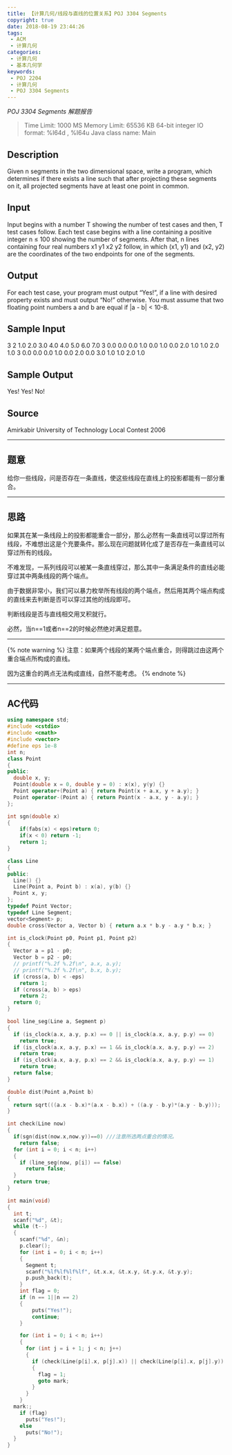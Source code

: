 ```yaml
---
title: 【计算几何/线段与直线的位置关系】POJ 3304 Segments
copyright: true
date: 2018-08-19 23:44:26
tags:
 - ACM
 - 计算几何
categories:
 - 计算几何
 - 基本几何学
keywords:
 - POJ 2204
 - 计算几何
 - POJ 3304 Segments
---
```

*POJ 3304 Segments 解题报告*
<!-- more -->
> Time Limit: 1000 MS Memory Limit: 65536 KB
> 64-bit integer IO format: %I64d , %I64u Java class name: Main

## Description
Given n segments in the two dimensional space, write a program, which determines if there exists a line such that after projecting these segments on it, all projected segments have at least one point in common.

## Input
Input begins with a number T showing the number of test cases and then, T test cases follow. Each test case begins with a line containing a positive integer n ≤ 100 showing the number of segments. After that, n lines containing four real numbers x1 y1 x2 y2 follow, in which (x1, y1) and (x2, y2) are the coordinates of the two endpoints for one of the segments.

## Output
For each test case, your program must output “Yes!”, if a line with desired property exists and must output “No!” otherwise. You must assume that two floating point numbers a and b are equal if |a - b| < 10-8.

## Sample Input
3
2
1.0 2.0 3.0 4.0
4.0 5.0 6.0 7.0
3
0.0 0.0 0.0 1.0
0.0 1.0 0.0 2.0
1.0 1.0 2.0 1.0
3
0.0 0.0 0.0 1.0
0.0 2.0 0.0 3.0
1.0 1.0 2.0 1.0

## Sample Output
Yes!
Yes!
No!

## Source
Amirkabir University of Technology Local Contest 2006

-------------------------------

## 题意
给你一些线段，问是否存在一条直线，使这些线段在直线上的投影都能有一部分重合。

-----------------------------------

## 思路
如果其在某一条线段上的投影都能重合一部分，那么必然有一条直线可以穿过所有线段，不难想出这是个充要条件。那么现在问题就转化成了是否存在一条直线可以穿过所有的线段。

不难发现，一系列线段可以被某一条直线穿过，那么其中一条满足条件的直线必能穿过其中两条线段的两个端点。

由于数据非常小，我们可以暴力枚举所有线段的两个端点，然后用其两个端点构成的直线来去判断是否可以穿过其他的线段即可。

判断线段是否与直线相交用叉积就行。

必然，当n==1或者n==2的时候必然绝对满足题意。

----------------------------------------

{% note warning %}
注意：如果两个线段的某两个端点重合，则得跳过由这两个重合端点所构成的直线。

因为这重合的两点无法构成直线，自然不能考虑。
{% endnote %}

---------------------------------------

## AC代码
```c++
using namespace std;
#include <cstdio>
#include <cmath>
#include <vector>
#define eps 1e-8
int n;
class Point
{
public:
  double x, y;
  Point(double x = 0, double y = 0) : x(x), y(y) {}
  Point operator+(Point a) { return Point(x + a.x, y + a.y); }
  Point operator-(Point a) { return Point(x - a.x, y - a.y); }
};

int sgn(double x)
{
    if(fabs(x) < eps)return 0;
    if(x < 0) return -1;
    return 1;
}

class Line
{
public:
  Line() {}
  Line(Point a, Point b) : x(a), y(b) {}
  Point x, y;
};
typedef Point Vector;
typedef Line Segment;
vector<Segment> p;
double cross(Vector a, Vector b) { return a.x * b.y - a.y * b.x; }

int is_clock(Point p0, Point p1, Point p2)
{
  Vector a = p1 - p0;
  Vector b = p2 - p0;
  // printf("%.2f %.2f\n", a.x, a.y);
  // printf("%.2f %.2f\n", b.x, b.y);
  if (cross(a, b) < -eps)
    return 1;
  if (cross(a, b) > eps)
    return 2;
  return 0;
}

bool line_seg(Line a, Segment p)
{
  if (is_clock(a.x, a.y, p.x) == 0 || is_clock(a.x, a.y, p.y) == 0)
    return true;
  if (is_clock(a.x, a.y, p.x) == 1 && is_clock(a.x, a.y, p.y) == 2)
    return true;
  if (is_clock(a.x, a.y, p.x) == 2 && is_clock(a.x, a.y, p.y) == 1)
    return true;
  return false;
}

double dist(Point a,Point b)
{
  return sqrt(((a.x - b.x)*(a.x - b.x)) + ((a.y - b.y)*(a.y - b.y)));
}

int check(Line now)
{
  if(sgn(dist(now.x,now.y))==0) ///注意所选两点重合的情况。
    return false;
  for (int i = 0; i < n; i++)
  {
    if (line_seg(now, p[i]) == false)
      return false;
  }
  return true;
}

int main(void)
{
  int t;
  scanf("%d", &t);
  while (t--)
  {
    scanf("%d", &n);
    p.clear();
    for (int i = 0; i < n; i++)
    {
      Segment t;
      scanf("%lf%lf%lf%lf", &t.x.x, &t.x.y, &t.y.x, &t.y.y);
      p.push_back(t);
    }
    int flag = 0;
    if (n == 1||n == 2)
    {
        puts("Yes!");
        continue;
    }

    for (int i = 0; i < n; i++)
    {
      for (int j = i + 1; j < n; j++)
      {
        if (check(Line(p[i].x, p[j].x)) || check(Line(p[i].x, p[j].y)) || check(Line(p[i].y, p[j].x)) || check(Line(p[i].y, p[j].y)))
        {
          flag = 1;
          goto mark;
        }
      }
    }
  mark:;
    if (flag)
      puts("Yes!");
    else
      puts("No!");
  }
}
```